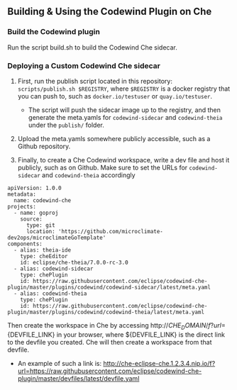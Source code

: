 ## Building & Using the Codewind Plugin on Che

### Build the Codewind plugin

Run the script build.sh to build the Codewind Che sidecar.

### Deploying a Custom Codewind Che sidecar

1. First, run the publish script located in this repository: `scripts/publish.sh $REGISTRY`, where `$REGISTRY` is a docker registry that you can push to, such as `docker.io/testuser` or `quay.io/testuser`.
    - The script will push the sidecar image up to the registry, and then generate the meta.yamls for `codewind-sidecar` and `codewind-theia` under the `publish/` folder.

2. Upload the meta.yamls somewhere publicly accessible, such as a Github repository. 

3. Finally, to create a Che Codewind workspace, write a dev file and host it publicly, such as on Github. Make sure to set the URLs for `codewind-sidecar` and `codewind-theia` accordingly

```
apiVersion: 1.0.0
metadata:
  name: codewind-che
projects:
  - name: goproj
    source:
      type: git
      location: 'https://github.com/microclimate-dev2ops/microclimateGoTemplate'
components:
  - alias: theia-ide
    type: cheEditor
    id: eclipse/che-theia/7.0.0-rc-3.0
  - alias: codewind-sidecar
    type: chePlugin
    id: https://raw.githubusercontent.com/eclipse/codewind-che-plugin/master/plugins/codewind/codewind-sidecar/latest/meta.yaml
  - alias: codewind-theia
    type: chePlugin
    id: https://raw.githubusercontent.com/eclipse/codewind-che-plugin/master/plugins/codewind/codewind-theia/latest/meta.yaml
```
  
  Then create the workspace in Che by accessing http://$CHE_DOMAIN/f?url=${DEVFILE_LINK} in your browser, where ${DEVFILE_LINK} is the direct link to the devfile you created. Che will then create a workspace from that devfile.
  - An example of such a link is: http://che-eclipse-che.1.2.3.4.nip.io/f?url=https://raw.githubusercontent.com/eclipse/codewind-che-plugin/master/devfiles/latest/devfile.yaml


      